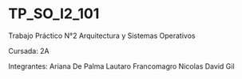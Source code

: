 # TP_SO_I2_101

Trabajo Práctico N°2 Arquitectura y Sistemas Operativos 

Cursada: 2A

Integrantes:  Ariana De Palma
              Lautaro Francomagro
              Nicolas David Gil
